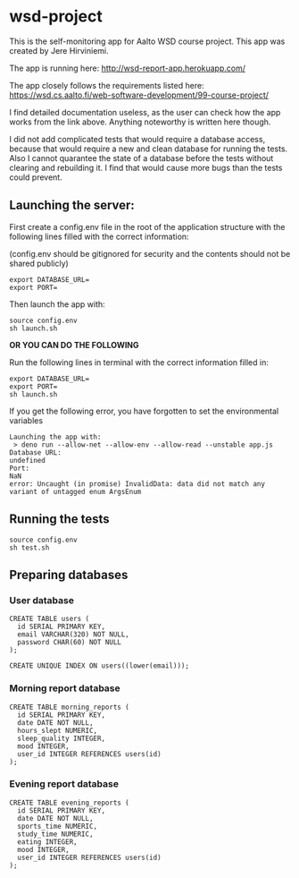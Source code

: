 # wsd-project

This is the self-monitoring app for Aalto WSD course project.
This app was created by Jere Hirviniemi.

The app is running here:
http://wsd-report-app.herokuapp.com/

The app closely follows the requirements listed here:
https://wsd.cs.aalto.fi/web-software-development/99-course-project/

I find detailed documentation useless, as the user can check how the app works from the link above.
Anything noteworthy is written here though.

I did not add complicated tests that would require a database access, because that would require a new and clean database for running the tests. Also I cannot quarantee the state of a database before the tests without clearing and rebuilding it. I find that would cause more bugs than the tests could prevent.


## Launching the server:

First create a config.env file in the root of the application structure with the following lines filled with the correct information:

(config.env should be gitignored for security and the contents should not be shared publicly)

```
export DATABASE_URL=
export PORT=
```

Then launch the app with:

```
source config.env
sh launch.sh
```

**OR YOU CAN DO THE FOLLOWING**

Run the following lines in terminal with the correct information filled in:

```
export DATABASE_URL=
export PORT=
sh launch.sh
```

If you get the following error, you have forgotten to set the environmental variables

```
Launching the app with:
 > deno run --allow-net --allow-env --allow-read --unstable app.js
Database URL:
undefined
Port:
NaN
error: Uncaught (in promise) InvalidData: data did not match any variant of untagged enum ArgsEnum
```


## Running the tests

```
source config.env
sh test.sh
```


## Preparing databases
### User database
```
CREATE TABLE users (
  id SERIAL PRIMARY KEY,
  email VARCHAR(320) NOT NULL,
  password CHAR(60) NOT NULL
);

CREATE UNIQUE INDEX ON users((lower(email)));
```
### Morning report database
```
CREATE TABLE morning_reports (
  id SERIAL PRIMARY KEY,
  date DATE NOT NULL,
  hours_slept NUMERIC,
  sleep_quality INTEGER,
  mood INTEGER,
  user_id INTEGER REFERENCES users(id)
);
```
### Evening report database
```
CREATE TABLE evening_reports (
  id SERIAL PRIMARY KEY,
  date DATE NOT NULL,
  sports_time NUMERIC,
  study_time NUMERIC,
  eating INTEGER,
  mood INTEGER,
  user_id INTEGER REFERENCES users(id)
);
```